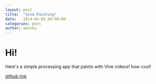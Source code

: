 ```yaml
---
layout: post
title:  "Vine Painting"
date:   2014-04-01 00:00:00
categories: post
author: amonks
---
```


# Hi!

Here's a simple processing app that paints with Vine videos! how cool!

[github link](https://github.com/amonks/vine-paint)